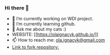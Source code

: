 ### Hi there 👋



- 🔭 I’m currently working on WDI project.
- 🌱 I’m currently learning github.
- 💬 Ask me about my cats :)
- WEBSITE: [[https://olaignacyk.github.io/]]
- 📫 How to reach me: ola.ignacyk@gmail.com
- [Link to fork repository:](https://github.com/olaignacyk/axcell_fork)
